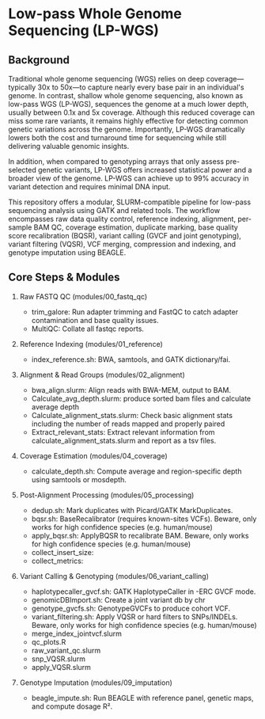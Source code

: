 # Low-pass Whole Genome Sequencing (LP-WGS)

## Background 

Traditional whole genome sequencing (WGS) relies on deep coverage—typically 30x to 50x—to capture nearly every base pair in an individual's genome. In contrast, shallow whole genome sequencing, also known as low-pass WGS (LP-WGS), sequences the genome at a much lower depth, usually between 0.1x and 5x coverage. Although this reduced coverage can miss some rare variants, it remains highly effective for detecting common genetic variations across the genome. Importantly, LP-WGS dramatically lowers both the cost and turnaround time for sequencing while still delivering valuable genomic insights.

In addition, when compared to genotyping arrays that only assess pre-selected genetic variants, LP-WGS offers increased statistical power and a broader view of the genome. LP-WGS can achieve up to 99% accuracy in variant detection and requires minimal DNA input.

This repository offers a modular, SLURM-compatible pipeline for low-pass sequencing analysis using GATK and related tools. The workflow encompasses raw data quality control, reference indexing, alignment, per-sample BAM QC, coverage estimation, duplicate marking, base quality score recalibration (BQSR), variant calling (GVCF and joint genotyping), variant filtering (VQSR), VCF merging, compression and indexing, and genotype imputation using BEAGLE.

## Core Steps & Modules

1. Raw FASTQ QC (modules/00_fastq_qc)

   - trim_galore: Run adapter trimming and FastQC to catch adapter contamination and base quality issues.
   - MultiQC: Collate all fastqc reports. 

2. Reference Indexing (modules/01_reference)
   - index_reference.sh: BWA, samtools, and GATK dictionary/fai.

3. Alignment & Read Groups (modules/02_alignment)

   - bwa_align.slurm: Align reads with BWA-MEM, output to BAM.
   - Calculate_avg_depth.slurm: produce sorted bam files and calculate average depth
   - Calculate_alignment_stats.slurm: Check basic alignment stats including the number of reads mapped and properly paired
   - Extract_relevant_stats: Extract relevant information from calculate_alignment_stats.slurm and report as a tsv files. 

4. Coverage Estimation (modules/04_coverage)
   - calculate_depth.sh: Compute average and region-specific depth using samtools or mosdepth.

5. Post-Alignment Processing (modules/05_processing)
   - dedup.sh: Mark duplicates with Picard/GATK MarkDuplicates.
   - bqsr.sh: BaseRecalibrator (requires known-sites VCFs). Beware, only works for high confidence species (e.g. human/mouse)
   - apply_bqsr.sh: ApplyBQSR to recalibrate BAM. Beware, only works for high confidence species (e.g. human/mouse)
   - collect_insert_size:
   - collect_metrics:

6. Variant Calling & Genotyping (modules/06_variant_calling)
   - haplotypecaller_gvcf.sh: GATK HaplotypeCaller in -ERC GVCF mode.
   - genomicDBImport.sh: Create a joint variant db by chr
   - genotype_gvcfs.sh: GenotypeGVCFs to produce cohort VCF.
   - variant_filtering.sh: Apply VQSR or hard filters to SNPs/INDELs. Beware, only works for high confidence species (e.g. human/mouse)
   - merge_index_jointvcf.slurm
   - qc_plots.R
   - raw_variant_qc.slurm
   - snp_VQSR.slurm
   - apply_VQSR.slurm

7. Genotype Imputation (modules/09_imputation)
   - beagle_impute.sh: Run BEAGLE with reference panel, genetic maps, and compute dosage R².

